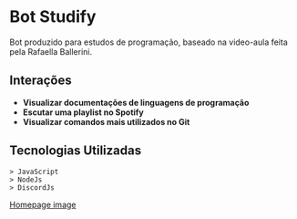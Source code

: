 # Bot Studify

Bot produzido para estudos de programação, baseado na video-aula feita pela Rafaella Ballerini. 


## Interações 

- **Visualizar documentações de linguagens de programação**
- **Escutar uma playlist no Spotify**
- **Visualizar comandos mais utilizados no Git**


## Tecnologias Utilizadas

    > JavaScript
    > NodeJs
    > DiscordJs 

[Homepage image](images/image_bot.jpeg)